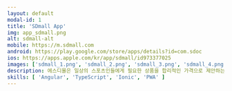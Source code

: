 ```yaml
---
layout: default
modal-id: 1
title: 'SDmall App'
img: app_sdmall.png
alt: sdmall-alt
mobile: https://m.sdmall.com
android: https://play.google.com/store/apps/details?id=com.sdoc
ios: https://apps.apple.com/kr/app/sdmall/id973377025
images: ['sdmall_1.png', 'sdmall_2.png', 'sdmall_3.png', 'sdmall_4.png', 'sdmall_5.png', 'sdmall_6.png']
description: 에스디몰은 일상의 스포츠인들에게 필요한 상품을 합리적인 가격으로 제안하는 30만 회원의 라이프스포츠 전문 쇼핑몰입니다.<br>2020년 12월부터 리뉴얼을 기획하여 2021년 8월에 리뉴얼 오픈하였습니다.<br>프론트를 혼자 담당했으며, android와 ios에 출시하였고, 업데이트 및 유지보수를 하고 있습니다.
skills: [ 'Angular', 'TypeScript', 'Ionic', 'PWA' ]
---
```


